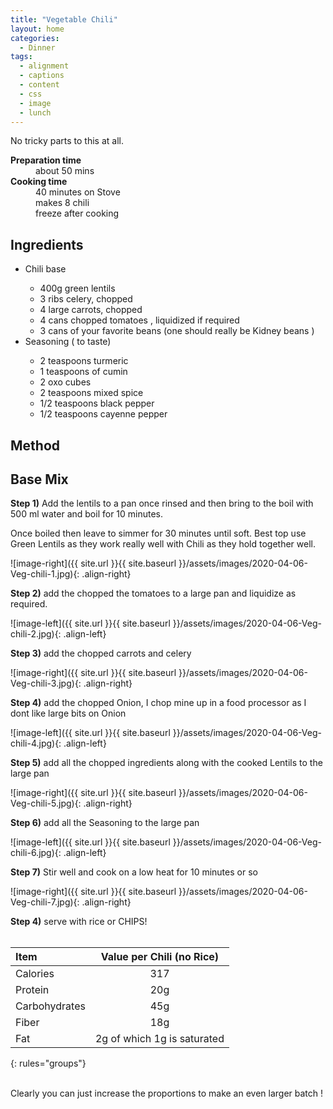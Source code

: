 ```yaml
---
title: "Vegetable Chili"
layout: home
categories:
  - Dinner
tags:
  - alignment
  - captions
  - content
  - css
  - image
  - lunch
---
```


No tricky parts to this at all.

<dl>
  <dt><b>Preparation time</b></dt>
  <dd>about 50 mins</dd>
  <dt><b>Cooking time</b></dt>
  <dd>40 minutes on Stove</dd>
  <dd>makes 8 chili</dd>
  <dd>freeze after cooking</dd>
</dl>


## Ingredients

<ul>
<li> Chili base</li>
   <ul>
   <li> 400g green lentils </li>
   <li> 3 ribs celery, chopped </li>
   <li> 4 large carrots, chopped </li>
   <li> 4 cans chopped tomatoes , liquidized if required </li>
   <li> 3 cans of your favorite beans (one should really be Kidney beans ) </li>
   </ul>
<li> Seasoning ( to taste)</li>
   <ul>
   <li> 2 teaspoons turmeric  </li>
   <li> 1 teaspoons of cumin </li>
   <li> 2 oxo cubes </li>
   <li> 2 teaspoons mixed spice </li>
   <li> 1/2 teaspoons black pepper </li>
   <li> 1/2 teaspoons cayenne pepper </li>
   </ul>
</ul>

## Method

## Base Mix


**Step 1)** Add the lentils to a pan once rinsed and then bring to the boil with 500 ml water and boil for 10 minutes.<br>

Once boiled then leave to simmer for 30 minutes until soft.
Best top use Green Lentils as they work really well with Chili as they hold together well.<br>

![image-right]({{ site.url }}{{ site.baseurl }}/assets/images/2020-04-06-Veg-chili-1.jpg){: .align-right}

**Step 2)** add the chopped the tomatoes to a large pan and liquidize as required.<br>

![image-left]({{ site.url }}{{ site.baseurl }}/assets/images/2020-04-06-Veg-chili-2.jpg){: .align-left}

**Step 3)** add the chopped carrots and celery <br>

![image-right]({{ site.url }}{{ site.baseurl }}/assets/images/2020-04-06-Veg-chili-3.jpg){: .align-right}

**Step 4)** add the chopped Onion, I chop mine up in a food processor as I dont like large bits on Onion<br>

![image-left]({{ site.url }}{{ site.baseurl }}/assets/images/2020-04-06-Veg-chili-4.jpg){: .align-left}


**Step 5)** add all the chopped ingredients along with the cooked Lentils to the large pan <br>

![image-right]({{ site.url }}{{ site.baseurl }}/assets/images/2020-04-06-Veg-chili-5.jpg){: .align-right}

**Step 6)** add all the Seasoning to the large pan <br>

![image-left]({{ site.url }}{{ site.baseurl }}/assets/images/2020-04-06-Veg-chili-6.jpg){: .align-left}


**Step 7)** Stir well and cook on a low heat for 10 minutes or so<br>

![image-right]({{ site.url }}{{ site.baseurl }}/assets/images/2020-04-06-Veg-chili-7.jpg){: .align-right}

**Step 4)** serve with rice or CHIPS! <br><br>



| Item | Value per Chili (no Rice) |
|:--------|:-------:|
| Calories   | 317 |
| Protein   | 20g |
| Carbohydrates   | 45g   |
| Fiber   | 18g   |
| Fat   | 2g of which 1g is saturated   |
{: rules="groups"}

<br>
Clearly you can just increase the proportions to make an even  larger batch !
